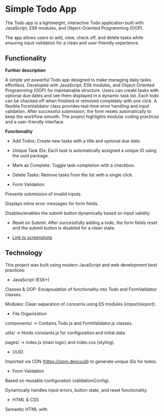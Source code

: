 # Simple Todo App

The Todo app is a lightweight, interactive Todo application built with JavaScript, ES6 modules, and Object-Oriented Programming (OOP).

The app allows users to add, view, check off, and delete tasks while ensuring input validation for a clean and user-friendly experience.

## Functionality

**Further description**

A simple yet powerful Todo app designed to make managing daily tasks effortless.
Developed with JavaScript, ES6 modules, and Object-Oriented Programming (OOP) for maintainable structure.
Users can create tasks with optional due dates and see them displayed in a dynamic task list.
Each todo can be checked off when finished or removed completely with one click.
A flexible FormValidator class provides real-time error handling and input validation.
After successful submission, the form resets automatically to keep the workflow smooth.
The project highlights modular coding practices and a user-friendly interface.

**Functionality**

- Add Todos: Create new tasks with a title and optional due date.

- Unique Task IDs: Each task is automatically assigned a unique ID using the uuid package.

- Mark as Complete: Toggle task completion with a checkbox.

- Delete Tasks: Remove tasks from the list with a single click.

- Form Validation:

Prevents submission of invalid inputs.

Displays inline error messages for form fields.

Disables/enables the submit button dynamically based on input validity.

- Reset on Submit: After successfully adding a todo, the form fields reset and the submit button is disabled for a clean state.

- [Link to screenshots](https://www.canva.com/design/DAGyZZB33oQ/08W6tAWsC_oRnno8aTzywQ/edit?utm_content=DAGyZZB33oQ&utm_campaign=designshare&utm_medium=link2&utm_source=sharebutton)

## Technology

This project was built using modern JavaScript and web development best practices:

- JavaScript (ES6+)

Classes & OOP: Encapsulation of functionality into Todo and FormValidator classes.

Modules: Clean separation of concerns using ES modules (import/export).

- File Organization

components/ → Contains Todo.js and FormValidator.js classes.

utils/ → Holds constants.js for configuration and initial data.

pages/ → index.js (main logic) and index.css (styling).

- UUID

Imported via CDN (https://jspm.dev/uuid) to generate unique IDs for todos.

- Form Validation

Based on reusable configuration (validationConfig).

Dynamically handles input errors, button state, and reset functionality.

- HTML & CSS

Semantic HTML with <template> elements for task generation.

CSS for layout, styling, and responsive design.

## Deployment

This project is deployed on GitHub Pages:

- [Link to App](https://lanruze.github.io/se_project_todo-app/) 
